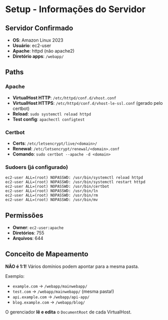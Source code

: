 # Setup - Informações do Servidor

## Servidor Confirmado

- **OS**: Amazon Linux 2023
- **Usuário**: ec2-user
- **Apache**: httpd (não apache2)
- **Diretório apps**: `/webapp/`

## Paths

### Apache
- **VirtualHost HTTP**: `/etc/httpd/conf.d/vhost.conf`
- **VirtualHost HTTPS**: `/etc/httpd/conf.d/vhost-le-ssl.conf` (gerado pelo certbot)
- **Reload**: `sudo systemctl reload httpd`
- **Test config**: `apachectl configtest`

### Certbot
- **Certs**: `/etc/letsencrypt/live/<domain>/`
- **Renewal**: `/etc/letsencrypt/renewal/<domain>.conf`
- **Comando**: `sudo certbot --apache -d <domain>`

### Sudoers (já configurado)
```
ec2-user ALL=(root) NOPASSWD: /usr/bin/systemctl reload httpd
ec2-user ALL=(root) NOPASSWD: /usr/bin/systemctl restart httpd
ec2-user ALL=(root) NOPASSWD: /usr/bin/certbot
ec2-user ALL=(root) NOPASSWD: /usr/bin/ln
ec2-user ALL=(root) NOPASSWD: /usr/bin/rm
ec2-user ALL=(root) NOPASSWD: /usr/bin/mv
```

## Permissões

- **Owner**: `ec2-user:apache`
- **Diretórios**: 755
- **Arquivos**: 644

## Conceito de Mapeamento

**NÃO é 1:1!** Vários domínios podem apontar para a mesma pasta.

Exemplo:
- `example.com` → `/webapp/mainwebapp/`
- `test.com` → `/webapp/mainwebapp/` (mesma pasta!)
- `api.example.com` → `/webapp/api-app/`
- `blog.example.com` → `/webapp/blog/`

O gerenciador **lê e edita** o `DocumentRoot` de cada VirtualHost.
